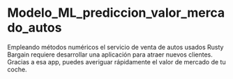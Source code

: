 # Modelo_ML_prediccion_valor_mercado_autos
Empleando métodos numéricos el servicio de venta de autos usados Rusty Bargain requiere  desarrollar una aplicación para atraer nuevos clientes. Gracias a esa app, puedes averiguar rápidamente el valor de mercado de tu coche.
